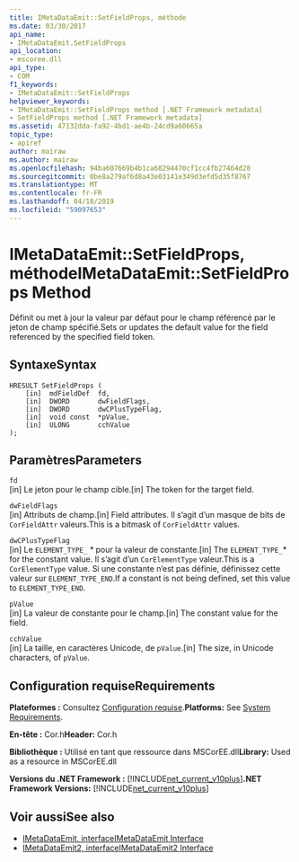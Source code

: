 ```yaml
---
title: IMetaDataEmit::SetFieldProps, méthode
ms.date: 03/30/2017
api_name:
- IMetaDataEmit.SetFieldProps
api_location:
- mscoree.dll
api_type:
- COM
f1_keywords:
- IMetaDataEmit::SetFieldProps
helpviewer_keywords:
- IMetaDataEmit::SetFieldProps method [.NET Framework metadata]
- SetFieldProps method [.NET Framework metadata]
ms.assetid: 47132dda-fa92-4bd1-ae4b-24cd9a60665a
topic_type:
- apiref
author: mairaw
ms.author: mairaw
ms.openlocfilehash: 94ba607669b4b1ca68294470cf1cc4fb27464d28
ms.sourcegitcommit: 0be8a279af6d8a43e03141e349d3efd5d35f8767
ms.translationtype: MT
ms.contentlocale: fr-FR
ms.lasthandoff: 04/18/2019
ms.locfileid: "59097653"
---
```

# <a name="imetadataemitsetfieldprops-method"></a><span data-ttu-id="088b6-102">IMetaDataEmit::SetFieldProps, méthode</span><span class="sxs-lookup"><span data-stu-id="088b6-102">IMetaDataEmit::SetFieldProps Method</span></span>
<span data-ttu-id="088b6-103">Définit ou met à jour la valeur par défaut pour le champ référencé par le jeton de champ spécifié.</span><span class="sxs-lookup"><span data-stu-id="088b6-103">Sets or updates the default value for the field referenced by the specified field token.</span></span>  
  
## <a name="syntax"></a><span data-ttu-id="088b6-104">Syntaxe</span><span class="sxs-lookup"><span data-stu-id="088b6-104">Syntax</span></span>  
  
```  
HRESULT SetFieldProps (  
    [in]  mdFieldDef  fd,   
    [in]  DWORD       dwFieldFlags,   
    [in]  DWORD       dwCPlusTypeFlag,   
    [in]  void const  *pValue,   
    [in]  ULONG       cchValue   
);  
```  
  
## <a name="parameters"></a><span data-ttu-id="088b6-105">Paramètres</span><span class="sxs-lookup"><span data-stu-id="088b6-105">Parameters</span></span>  
 `fd`  
 <span data-ttu-id="088b6-106">[in] Le jeton pour le champ cible.</span><span class="sxs-lookup"><span data-stu-id="088b6-106">[in] The token for the target field.</span></span>  
  
 `dwFieldFlags`  
 <span data-ttu-id="088b6-107">[in] Attributs de champ.</span><span class="sxs-lookup"><span data-stu-id="088b6-107">[in] Field attributes.</span></span> <span data-ttu-id="088b6-108">Il s’agit d’un masque de bits de `CorFieldAttr` valeurs.</span><span class="sxs-lookup"><span data-stu-id="088b6-108">This is a bitmask of `CorFieldAttr` values.</span></span>  
  
 `dwCPlusTypeFlag`  
 <span data-ttu-id="088b6-109">[in] Le `ELEMENT_TYPE_` *\** pour la valeur de constante.</span><span class="sxs-lookup"><span data-stu-id="088b6-109">[in] The `ELEMENT_TYPE_`*\** for the constant value.</span></span> <span data-ttu-id="088b6-110">Il s’agit d’un `CorElementType` valeur.</span><span class="sxs-lookup"><span data-stu-id="088b6-110">This is a `CorElementType` value.</span></span> <span data-ttu-id="088b6-111">Si une constante n’est pas définie, définissez cette valeur sur `ELEMENT_TYPE_END`.</span><span class="sxs-lookup"><span data-stu-id="088b6-111">If a constant is not being defined, set this value to `ELEMENT_TYPE_END`.</span></span>  
  
 `pValue`  
 <span data-ttu-id="088b6-112">[in] La valeur de constante pour le champ.</span><span class="sxs-lookup"><span data-stu-id="088b6-112">[in] The constant value for the field.</span></span>  
  
 `cchValue`  
 <span data-ttu-id="088b6-113">[in] La taille, en caractères Unicode, de `pValue`.</span><span class="sxs-lookup"><span data-stu-id="088b6-113">[in] The size, in Unicode characters, of `pValue`.</span></span>  
  
## <a name="requirements"></a><span data-ttu-id="088b6-114">Configuration requise</span><span class="sxs-lookup"><span data-stu-id="088b6-114">Requirements</span></span>  
 <span data-ttu-id="088b6-115">**Plateformes :** Consultez [Configuration requise](../../../../docs/framework/get-started/system-requirements.md).</span><span class="sxs-lookup"><span data-stu-id="088b6-115">**Platforms:** See [System Requirements](../../../../docs/framework/get-started/system-requirements.md).</span></span>  
  
 <span data-ttu-id="088b6-116">**En-tête :** Cor.h</span><span class="sxs-lookup"><span data-stu-id="088b6-116">**Header:** Cor.h</span></span>  
  
 <span data-ttu-id="088b6-117">**Bibliothèque :** Utilisé en tant que ressource dans MSCorEE.dll</span><span class="sxs-lookup"><span data-stu-id="088b6-117">**Library:** Used as a resource in MSCorEE.dll</span></span>  
  
 <span data-ttu-id="088b6-118">**Versions du .NET Framework :** [!INCLUDE[net_current_v10plus](../../../../includes/net-current-v10plus-md.md)]</span><span class="sxs-lookup"><span data-stu-id="088b6-118">**.NET Framework Versions:** [!INCLUDE[net_current_v10plus](../../../../includes/net-current-v10plus-md.md)]</span></span>  
  
## <a name="see-also"></a><span data-ttu-id="088b6-119">Voir aussi</span><span class="sxs-lookup"><span data-stu-id="088b6-119">See also</span></span>

- [<span data-ttu-id="088b6-120">IMetaDataEmit, interface</span><span class="sxs-lookup"><span data-stu-id="088b6-120">IMetaDataEmit Interface</span></span>](../../../../docs/framework/unmanaged-api/metadata/imetadataemit-interface.md)
- [<span data-ttu-id="088b6-121">IMetaDataEmit2, interface</span><span class="sxs-lookup"><span data-stu-id="088b6-121">IMetaDataEmit2 Interface</span></span>](../../../../docs/framework/unmanaged-api/metadata/imetadataemit2-interface.md)
